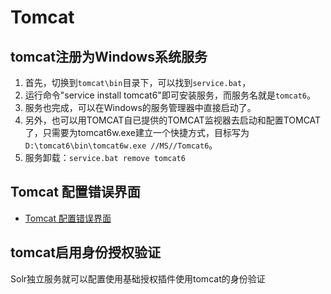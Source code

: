 # Tomcat
<!-- @author DHJT 2018-11-28 -->

## tomcat注册为Windows系统服务
1. 首先，切换到`tomcat\bin`目录下，可以找到`service.bat`，
2. 运行命令"service install tomcat6"即可安装服务，而服务名就是`tomcat6`。
3. 服务也完成，可以在Windows的服务管理器中直接启动了。
4. 另外，也可以用TOMCAT自已提供的TOMCAT监视器去启动和配置TOMCAT了，只需要为tomcat6w.exe建立一个快捷方式，目标写为`D:\tomcat6\bin\tomcat6w.exe //MS//Tomcat6`。
5. 服务卸载：`service.bat remove tomcat6`

## Tomcat 配置错误界面
- [Tomcat 配置错误界面][1]

## tomcat启用身份授权验证

Solr独立服务就可以配置使用基础授权插件使用tomcat的身份验证

[1]: https://blog.csdn.net/qq_35959573/article/details/80597164 'Tomcat 配置错误界面'
